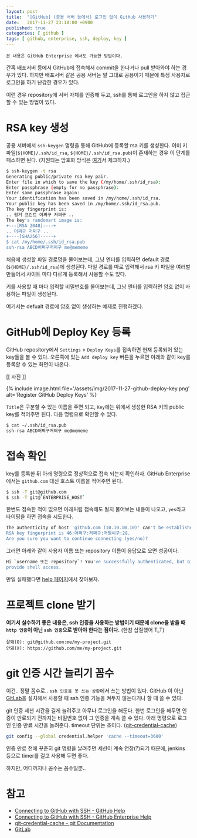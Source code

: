 ```yaml
---
layout: post
title:  "[GitHub] (공용 서버 등에서) 로그인 없이 GitHub 사용하기"
date:   2017-11-27 23:18:00 +0900
published: true
categories: [ github ]
tags: [ github, enterprise, ssh, deploy, key ]
---
```

```
본 내용은 GitHub Enterprise 에서도 가능한 방법이다.
```

간혹 배포서버 등에서 GitHub에 접속해서 commit을 한다거나 pull 받아와야 하는 경우가 있다. 하지만 배포서버 같은 공용 서버는 말 그대로 공용이기 때문에 특정 사용자로 로그인을 하기 난감한 경우가 있다.

이런 경우 repository에 서버 자체를 인증해 두고, ssh를 통해 로그인을 하지 않고 접근할 수 있는 방법이 있다.


# RSA key 생성

공용 서버에서 `ssh-keygen` 명령을 통해 GitHub에 등록할 rsa 키를 생성한다. 이미 키파일(`${HOME}/.ssh/id_rsa`, `${HOME}/.ssh/id_rsa.pub`)이 존재하는 경우 이 단계를 패스하면 된다. (지원되는 암호화 방식은 [여기](https://help.github.com/articles/checking-for-existing-ssh-keys/)서 체크하자.)

```bash
$ ssh-keygen -t rsa
Generating public/private rsa key pair.
Enter file in which to save the key (/my/home/.ssh/id_rsa):
Enter passphrase (empty for no passphrase):
Enter same passphrase again:
Your identification has been saved in /my/home/.ssh/id_rsa.
Your public key has been saved in /my/home/.ssh/id_rsa.pub.
The key fingerprint is:
.. 핑거 프린트 어쩌구 저쩌구 ..
The key's randomart image is:
+---[RSA 2048]----+
.. 어쩌구 저쩌구 ..
+----[SHA256]-----+
$ cat /my/home/.ssh/id_rsa.pub
ssh-rsa ABCD어쩌구저쩌구 me@mememe
```

처음에 생성할 파일 경로명을 물어보는데, 그냥 엔터를 입력하면 default 경로(`${HOME}/.ssh/id_rsa`)에 생성된다. 파일 경로를 따로 입력해서 rsa 키 파일을 여러벌 만들어서 사이트 마다 다르게 등록해서 사용할 수도 있다.

키를 사용할 때 마다 입력할 비밀번호를 물어보는데, 그냥 엔터를 입력하면 암호 없이 사용하는 파일이 생성된다.

여기서는 defualt 경로에 암호 없이 생성하는 예제로 진행하겠다.


# GitHub에 Deploy Key 등록

GitHub repository에서 `Settings` > `Deploy Keys`를 접속하면 현재 등록되어 있는 key들을 볼 수 있다. 오른쪽에 있는 `Add deploy key` 버튼을 누르면 아래와 같이 key를 등록할 수 있는 화면이 나온다.

[[ 사진 ]]

{% include image.html file='/assets/img/2017-11-27-github-deploy-key.png' alt='Register GitHub Deploy Keys' %}

`Title`은 구분할 수 있는 이름을 주면 되고, `Key`에는 위에서 생성한 RSA 키의 public key를 적어주면 된다. 다음 명령으로 확인할 수 있다.

```bash
$ cat ~/.ssh/id_rsa.pub
ssh-rsa ABCD어쩌구저쩌구 me@mememe
```


# 접속 확인

key를 등록한 뒤 아래 명령으로 정상적으로 접속 되는지 확인하자. GitHub Enterprise에서는 `github.com` 대신 호스트 이름을 적어주면 된다.

```bash
$ ssh -T git@github.com
$ ssh -T git@`ENTERPRISE_HOST`
```

한번도 접속한 적이 없으면 아래처럼 접속해도 될지 물어보는 내용이 나오고, `yes`라고 타이핑을 하면 접속을 시도한다.

```bash
The authenticity of host 'github.com (10.10.10.10)' can't be established.
RSA key fingerprint is 46:어쩌구:저쩌구:저쩔씨구:28.
Are you sure you want to continue connecting (yes/no)?
```

그러면 아래와 같이 사용자 이름 또는 repository 이름이 응답으로 오면 성공이다.

```bash
Hi `username 또는 repository`! You've successfully authenticated, but GitHub does not
provide shell access.
```

만일 실패했다면 [help 페이지](https://help.github.com/articles/error-permission-denied-publickey/)에서 찾아보자.


# 프로젝트 clone 받기

**여기서 실수하기 좋은 내용은, ssh 인증을 사용하는 방법이기 때문에 clone을 받을 때 `http 인증`이 아닌 `ssh 인증`으로 받아야 한다는 점이다.** (한참 삽질했어 T_T)

```
잘돼(O): git@github.com:me/my-project.git
안돼(X): https://github.com/me/my-project.git
```


# git 인증 시간 늘리기 꼼수

이건.. 정말 꼼수로.. `ssh 인증을 못 쓰는 상황`에서 쓰는 방법이 있다. GitHub 이 아닌 [GitLab](https://gitlab.com/)을 설치해서 사용할 때 ssh 인증 기능을 켜두지 않는다거나 할 때 쓸 수 있다.

git 인증 세션 시간을 길게 늘려주고 아무나 로그인을 해둔다. 한번 로그인을 해두면 인증이 만료되기 전까지는 비밀번호 없이 그 인증을 계속 쓸 수 있다. 아래 명령으로 로그인 인증 만료 시간을 늘려준다. timeout 단위는 초이다. ([git-credential-cache](https://git-scm.com/docs/git-credential-cache))

```bash
git config --global credential.helper 'cache --timeout=3600'
```

인증 만료 전에 꾸준히 git 명령을 날려주면 세션이 계속 연장(?)되기 때문에, jenkins 등으로 timer를 걸고 사용해 두면 좋다.

하지만, 어디까지나 꼼수는 꼼수일뿐..


# 참고

- [Connecting to GitHub with SSH - GitHub Help](https://help.github.com/articles/connecting-to-github-with-ssh/)
- [Connecting to GitHub with SSH - GitHub Enterprise Help](https://help.github.com/enterprise/2.11/user/articles/connecting-to-github-with-ssh/)
- [git-credential-cache - git Documentation](https://git-scm.com/docs/git-credential-cache)
- [GitLab](https://gitlab.com/)
